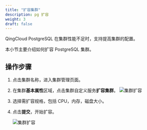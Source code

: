```yaml
---
title: "扩容集群"
description: pg 扩容
weight: 3
draft: false
---
```



QingCloud PostgreSQL 在集群性能不足时，支持提高集群的配置。

本小节主要介绍如何扩容 PostgreSQL 集群。

## 操作步骤

  1. 点击集群名称，进入集群管理页面。
  2. 在集群**基本属性**区域，点击集群自定义服务**扩容集群**。
     ![集群扩容](../../_images/pg_cluster_resize.png)

  3. 选择需扩容规格，包括 CPU，内存，磁盘大小。
  4. 点击**提交**，开始扩容。
     
     ![集群扩容](../../_images/pg_cluster_resize1.png)

